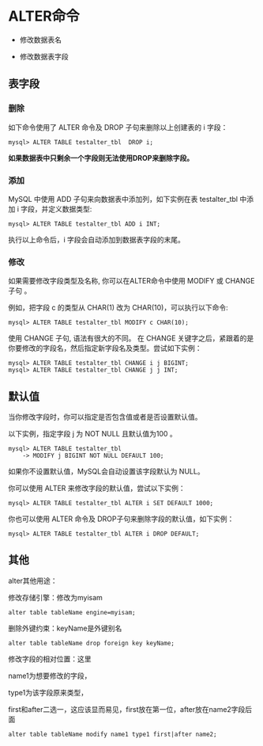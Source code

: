 # ALTER命令

* 修改数据表名

* 修改数据表字段

## 表字段

### 删除

如下命令使用了 ALTER 命令及 DROP 子句来删除以上创建表的 i 字段：

```mysql
mysql> ALTER TABLE testalter_tbl  DROP i;
```

**如果数据表中只剩余一个字段则无法使用DROP来删除字段。**

### 添加

MySQL 中使用 ADD 子句来向数据表中添加列，如下实例在表 testalter_tbl 中添加 i 字段，并定义数据类型:

```mysql
mysql> ALTER TABLE testalter_tbl ADD i INT;
```

执行以上命令后，i 字段会自动添加到数据表字段的末尾。

### 修改

如果需要修改字段类型及名称, 你可以在ALTER命令中使用 MODIFY 或 CHANGE 子句 。

例如，把字段 c 的类型从 CHAR(1) 改为 CHAR(10)，可以执行以下命令:

```mysql
mysql> ALTER TABLE testalter_tbl MODIFY c CHAR(10);
```

使用 CHANGE 子句, 语法有很大的不同。 在 CHANGE 关键字之后，紧跟着的是你要修改的字段名，然后指定新字段名及类型。尝试如下实例：

```mysql
mysql> ALTER TABLE testalter_tbl CHANGE i j BIGINT;
mysql> ALTER TABLE testalter_tbl CHANGE j j INT;
```

## 默认值

当你修改字段时，你可以指定是否包含值或者是否设置默认值。

以下实例，指定字段 j 为 NOT NULL 且默认值为100 。

```mysql
mysql> ALTER TABLE testalter_tbl 
    -> MODIFY j BIGINT NOT NULL DEFAULT 100;
```

如果你不设置默认值，MySQL会自动设置该字段默认为 NULL。

你可以使用 ALTER 来修改字段的默认值，尝试以下实例：

```mysql
mysql> ALTER TABLE testalter_tbl ALTER i SET DEFAULT 1000;
```

你也可以使用 ALTER 命令及 DROP子句来删除字段的默认值，如下实例：

```mysql
mysql> ALTER TABLE testalter_tbl ALTER i DROP DEFAULT;
```





## 其他

alter其他用途：

修改存储引擎：修改为myisam

```mysql
alter table tableName engine=myisam;
```

删除外键约束：keyName是外键别名

```mysql
alter table tableName drop foreign key keyName;
```

修改字段的相对位置：这里

name1为想要修改的字段，

type1为该字段原来类型，

first和after二选一，这应该显而易见，first放在第一位，after放在name2字段后面

```mysql
alter table tableName modify name1 type1 first|after name2;
```

